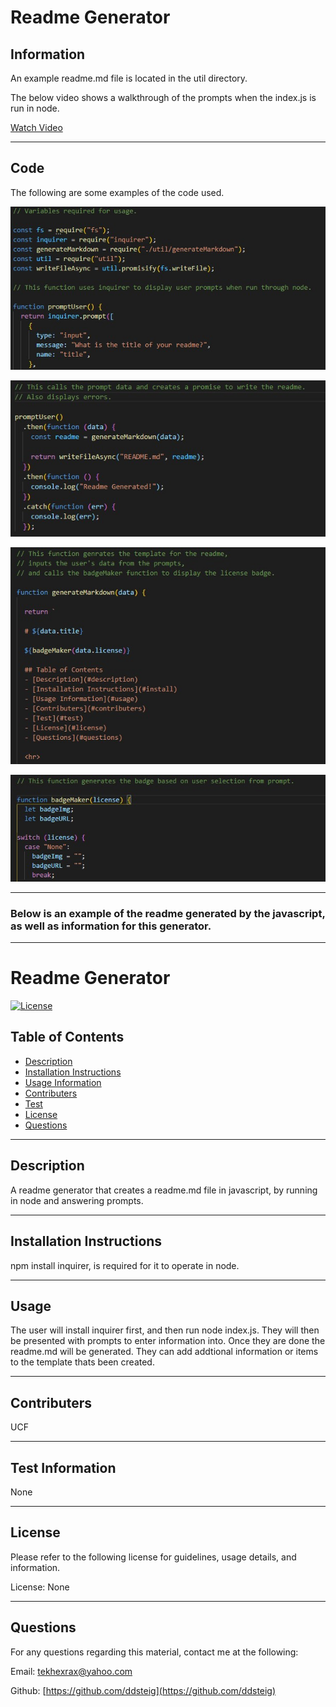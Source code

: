   # Readme Generator
  
  ## Information
  
  An example readme.md file is located in the util directory.
  
  The below video shows a walkthrough of the prompts when the index.js is run in node.
  
  [Watch Video](https://drive.google.com/file/d/1actPfi2wLIvK-hG0Yd-jOXiTlHeNuy6d/view?usp=sharing)
  
  <hr>
  
  ## Code
  
  The following are some examples of the code used.
  
  ![variable](https://github.com/ddsteig/readme-generator/blob/master/util/screenshots/variable.JPG)
  
  ![data](https://github.com/ddsteig/readme-generator/blob/master/util/screenshots/data.jpg)
  
  ![generate](https://github.com/ddsteig/readme-generator/blob/master/util/screenshots/generate.jpg)
  
  ![badge](https://github.com/ddsteig/readme-generator/blob/master/util/screenshots/badge.jpg)
  
  <hr>
  
  ### Below is an example of the readme generated by the javascript, as well as information for this generator.
  
  <hr>
  
  # Readme Generator

  [![License](https://img.shields.io/badge/License-None-blue.svg)](https://github.com/ddsteig/readme-generator)

  ## Table of Contents
  - [Description](#description)
  - [Installation Instructions](#install)
  - [Usage Information](#usage)
  - [Contributers](#contributers)
  - [Test](#test)
  - [License](#license)
  - [Questions](#questions)
  
  <hr>
  
  ## Description <a name="description"></a>
  
  A readme generator that creates a readme.md file in javascript, by running in node and answering prompts.
  
  <hr>
  
  ## Installation Instructions <a name="install"></a>
  
  npm install inquirer, is required for it to operate in node.
  
  <hr>
  
  ## Usage <a name="usage"></a>
  
  The user will install inquirer first, and then run node index.js. They will then be presented with prompts to enter information into.
  Once they are done the readme.md will be generated. They can add addtional information or items to the template thats been created.
  
  <hr>
  
  ## Contributers <a name="contributers"></a>
  
  UCF
  
  <hr>
  
  ## Test Information <a name="test"></a>
  
  None
  
  <hr>
  
  ## License <a name="license"></a>
  
  Please refer to the following license for guidelines, usage details, and information.
  
  License: None
  
  <hr>
  
  ## Questions <a name="questions"></a>
  
  For any questions regarding this material, contact me at the following:
  
  Email: tekhexrax@yahoo.com
  
  Github: [https://github.com/ddsteig](https://github.com/ddsteig)
